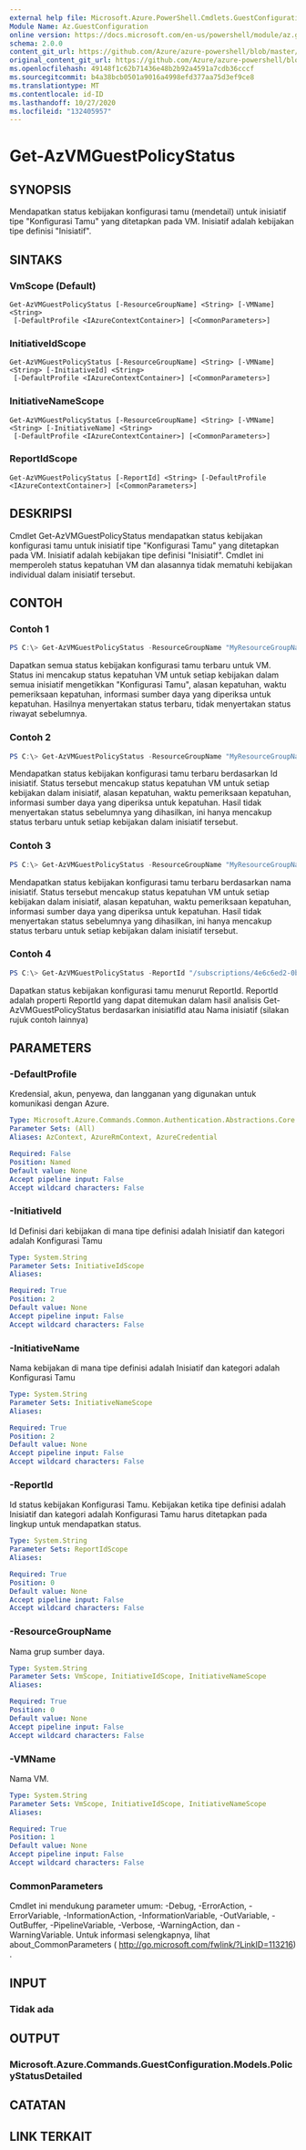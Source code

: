 ```yaml
---
external help file: Microsoft.Azure.PowerShell.Cmdlets.GuestConfiguration.dll-Help.xml
Module Name: Az.GuestConfiguration
online version: https://docs.microsoft.com/en-us/powershell/module/az.guestconfiguration/get-AzVMGuestPolicyStatus
schema: 2.0.0
content_git_url: https://github.com/Azure/azure-powershell/blob/master/src/GuestConfiguration/GuestConfiguration/help/Get-AzVMGuestPolicyStatus.md
original_content_git_url: https://github.com/Azure/azure-powershell/blob/master/src/GuestConfiguration/GuestConfiguration/help/Get-AzVMGuestPolicyStatus.md
ms.openlocfilehash: 49148f1c62b71436e48b2b92a4591a7cdb36cccf
ms.sourcegitcommit: b4a38bcb0501a9016a4998efd377aa75d3ef9ce8
ms.translationtype: MT
ms.contentlocale: id-ID
ms.lasthandoff: 10/27/2020
ms.locfileid: "132405957"
---
```

# Get-AzVMGuestPolicyStatus

## SYNOPSIS
Mendapatkan status kebijakan konfigurasi tamu (mendetail) untuk inisiatif tipe "Konfigurasi Tamu" yang ditetapkan pada VM.
Inisiatif adalah kebijakan tipe definisi "Inisiatif".

## SINTAKS

### VmScope (Default)
```
Get-AzVMGuestPolicyStatus [-ResourceGroupName] <String> [-VMName] <String>
 [-DefaultProfile <IAzureContextContainer>] [<CommonParameters>]
```

### InitiativeIdScope
```
Get-AzVMGuestPolicyStatus [-ResourceGroupName] <String> [-VMName] <String> [-InitiativeId] <String>
 [-DefaultProfile <IAzureContextContainer>] [<CommonParameters>]
```

### InitiativeNameScope
```
Get-AzVMGuestPolicyStatus [-ResourceGroupName] <String> [-VMName] <String> [-InitiativeName] <String>
 [-DefaultProfile <IAzureContextContainer>] [<CommonParameters>]
```

### ReportIdScope
```
Get-AzVMGuestPolicyStatus [-ReportId] <String> [-DefaultProfile <IAzureContextContainer>] [<CommonParameters>]
```

## DESKRIPSI
Cmdlet Get-AzVMGuestPolicyStatus mendapatkan status kebijakan konfigurasi tamu untuk inisiatif tipe "Konfigurasi Tamu" yang ditetapkan pada VM.
Inisiatif adalah kebijakan tipe definisi "Inisiatif".
Cmdlet ini memperoleh status kepatuhan VM dan alasannya tidak mematuhi kebijakan individual dalam inisiatif tersebut.

## CONTOH

### Contoh 1
```powershell
PS C:\> Get-AzVMGuestPolicyStatus -ResourceGroupName "MyResourceGroupName" -VMName "MyVMName"
```

Dapatkan semua status kebijakan konfigurasi tamu terbaru untuk VM.
Status ini mencakup status kepatuhan VM untuk setiap kebijakan dalam semua inisiatif mengetikkan "Konfigurasi Tamu", alasan kepatuhan, waktu pemeriksaan kepatuhan, informasi sumber daya yang diperiksa untuk kepatuhan.
Hasilnya menyertakan status terbaru, tidak menyertakan status riwayat sebelumnya.

### Contoh 2
```powershell
PS C:\> Get-AzVMGuestPolicyStatus -ResourceGroupName "MyResourceGroupName" -VMName "MyVMName" -InitiativeId "/providers/Microsoft.Authorization/policySetDefinitions/3fa7cbf5-c0a4-4a59-85a5-cca4d996d5af"
```

Mendapatkan status kebijakan konfigurasi tamu terbaru berdasarkan Id inisiatif. Status tersebut mencakup status kepatuhan VM untuk setiap kebijakan dalam inisiatif, alasan kepatuhan, waktu pemeriksaan kepatuhan, informasi sumber daya yang diperiksa untuk kepatuhan.
Hasil tidak menyertakan status sebelumnya yang dihasilkan, ini hanya mencakup status terbaru untuk setiap kebijakan dalam inisiatif tersebut.

### Contoh 3
```powershell
PS C:\> Get-AzVMGuestPolicyStatus -ResourceGroupName "MyResourceGroupName" -VMName "MyVMName" -InitiativeName "b5a822e0-ba98-4e54-9278-5d9833aa9b17"
```

Mendapatkan status kebijakan konfigurasi tamu terbaru berdasarkan nama inisiatif.
Status tersebut mencakup status kepatuhan VM untuk setiap kebijakan dalam inisiatif, alasan kepatuhan, waktu pemeriksaan kepatuhan, informasi sumber daya yang diperiksa untuk kepatuhan.
Hasil tidak menyertakan status sebelumnya yang dihasilkan, ini hanya mencakup status terbaru untuk setiap kebijakan dalam inisiatif tersebut.

### Contoh 4
```powershell
PS C:\> Get-AzVMGuestPolicyStatus -ReportId "/subscriptions/4e6c6ed2-0bf6-41d7-9d21-a452c2cc7920/resourceGroups/MyResourceGroupName/providers/Microsoft.Compute/virtualMachines/MyVMName/providers/Microsoft.GuestConfiguration/guestConfigurationAssignments/MaximumPasswordAge/reports/c271f845-2c0a-4456-a441-e48fc332d0ac"
```

Dapatkan status kebijakan konfigurasi tamu menurut ReportId.
ReportId adalah properti ReportId yang dapat ditemukan dalam hasil analisis Get-AzVMGuestPolicyStatus berdasarkan inisiatifId atau Nama inisiatif (silakan rujuk contoh lainnya)

## PARAMETERS

### -DefaultProfile
Kredensial, akun, penyewa, dan langganan yang digunakan untuk komunikasi dengan Azure.

```yaml
Type: Microsoft.Azure.Commands.Common.Authentication.Abstractions.Core.IAzureContextContainer
Parameter Sets: (All)
Aliases: AzContext, AzureRmContext, AzureCredential

Required: False
Position: Named
Default value: None
Accept pipeline input: False
Accept wildcard characters: False
```

### -InitiativeId
Id Definisi dari kebijakan di mana tipe definisi adalah Inisiatif dan kategori adalah Konfigurasi Tamu

```yaml
Type: System.String
Parameter Sets: InitiativeIdScope
Aliases:

Required: True
Position: 2
Default value: None
Accept pipeline input: False
Accept wildcard characters: False
```

### -InitiativeName
Nama kebijakan di mana tipe definisi adalah Inisiatif dan kategori adalah Konfigurasi Tamu

```yaml
Type: System.String
Parameter Sets: InitiativeNameScope
Aliases:

Required: True
Position: 2
Default value: None
Accept pipeline input: False
Accept wildcard characters: False
```

### -ReportId
Id status kebijakan Konfigurasi Tamu.
Kebijakan ketika tipe definisi adalah Inisiatif dan kategori adalah Konfigurasi Tamu harus ditetapkan pada lingkup untuk mendapatkan status.

```yaml
Type: System.String
Parameter Sets: ReportIdScope
Aliases:

Required: True
Position: 0
Default value: None
Accept pipeline input: False
Accept wildcard characters: False
```

### -ResourceGroupName
Nama grup sumber daya.

```yaml
Type: System.String
Parameter Sets: VmScope, InitiativeIdScope, InitiativeNameScope
Aliases:

Required: True
Position: 0
Default value: None
Accept pipeline input: False
Accept wildcard characters: False
```

### -VMName
Nama VM.

```yaml
Type: System.String
Parameter Sets: VmScope, InitiativeIdScope, InitiativeNameScope
Aliases:

Required: True
Position: 1
Default value: None
Accept pipeline input: False
Accept wildcard characters: False
```

### CommonParameters
Cmdlet ini mendukung parameter umum: -Debug, -ErrorAction, -ErrorVariable, -InformationAction, -InformationVariable, -OutVariable, -OutBuffer, -PipelineVariable, -Verbose, -WarningAction, dan -WarningVariable. Untuk informasi selengkapnya, lihat about_CommonParameters ( http://go.microsoft.com/fwlink/?LinkID=113216) .

## INPUT

### Tidak ada
## OUTPUT

### Microsoft.Azure.Commands.GuestConfiguration.Models.PolicyStatusDetailed
## CATATAN

## LINK TERKAIT
